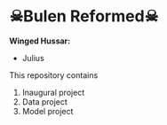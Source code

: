 # ☠Bulen Reformed☠

**Winged Hussar:**
- Julius

This repository contains  
1. Inaugural project 
2. Data project 
3. Model project 
